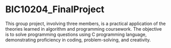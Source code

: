# BIC10204_FinalProject
This group project, involving three members, is a practical application of the theories learned in algorithm and programming coursework. The objective is to solve programming questions using C programming language, demonstrating proficiency in coding, problem-solving, and creativity. 
